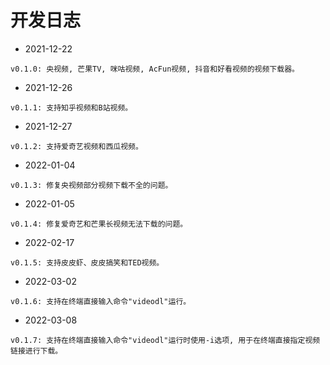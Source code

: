 # 开发日志

- 2021-12-22
```
v0.1.0: 央视频, 芒果TV, 咪咕视频, AcFun视频, 抖音和好看视频的视频下载器。
```

- 2021-12-26
```
v0.1.1: 支持知乎视频和B站视频。
```

- 2021-12-27
```
v0.1.2: 支持爱奇艺视频和西瓜视频。
```

- 2022-01-04
```
v0.1.3: 修复央视频部分视频下载不全的问题。
```

- 2022-01-05
```
v0.1.4: 修复爱奇艺和芒果长视频无法下载的问题。
```

- 2022-02-17
```
v0.1.5: 支持皮皮虾、皮皮搞笑和TED视频。
```

- 2022-03-02
```
v0.1.6: 支持在终端直接输入命令"videodl"运行。
```

- 2022-03-08
```
v0.1.7: 支持在终端直接输入命令"videodl"运行时使用-i选项, 用于在终端直接指定视频链接进行下载。
```